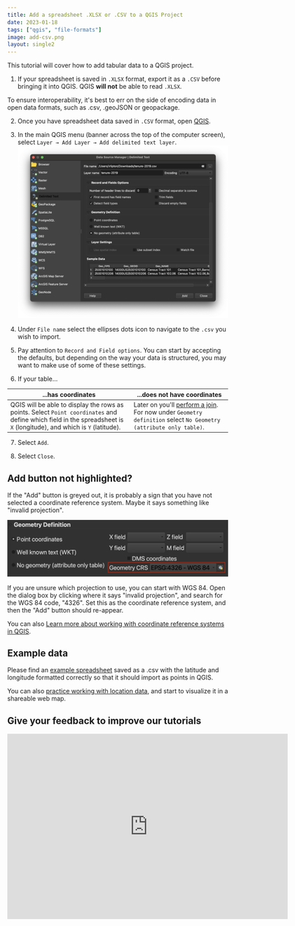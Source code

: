 ```yaml
---
title: Add a spreadsheet .XLSX or .CSV to a QGIS Project
date: 2023-01-18
tags: ["qgis", "file-formats"]
image: add-csv.png
layout: single2
---
```


This tutorial will cover how to add tabular data to a QGIS project.

1. If your spreadsheet is saved in `.XLSX` format, export it as a `.CSV` before bringing it into QGIS. QGIS **will not** be able to read `.XLSX`.

<div class="alert-success">
  To ensure interoperability, it's best to err on the side of encoding data in open data formats, such as .csv, .geoJSON or geopackage.
  </div>

2. Once you have spreadsheet data saved in `.CSV` format, open [QGIS](https://mapping.share.library.harvard.edu/tutorials/census-data-primer/download-software/).

3. In the main QGIS menu (banner across the top of the computer screen), select `Layer → Add Layer → Add delimited text layer`.
![Screenshot of the add delimited text wizard in QGIS](media/1.png)

4. Under `File name` select the ellipses dots icon to navigate to the `.csv` you wish to import.

5. Pay attention to `Record and Field options`. You can start by accepting the defaults, but depending on the way your data is structured, you may want to make use of some of these settings.

6. If your table...

| ...has coordinates | ...does not have coordinates |
| --- | --- |
| QGIS will be able to display the rows as points. Select `Point coordinates` and define which field in the spreadsheet is `X` (longitude), and which is `Y` (latitude).| Later on you'll [perform a join](/tutorials/census-data-primer/perform-a-table-join/). For now under `Geometry definition` select `No Geometry (attribute only table)`. |


7. Select `Add`.

8. Select `Close`.

<div class="alert-danger">
<h2>Add button not highlighted?</h2>
<p>If the "Add" button is greyed out, it is probably a sign that you have not selected a coordinate reference system. Maybe it says something like "invalid projection".</p>
<img alt="add projection wizard" src="media/invalid-proj.png">
<p>If you are unsure which projection to use, you can start with WGS 84. Open the dialog box by clicking where it says "invalid projection", and search for the WGS 84 code, "4326". Set this as the coordinate reference system, and then the "Add" button should re-appear.</p>
<p>You can also <a href="https://mapping.share.library.harvard.edu/tutorials/qgis/change-crs/">Learn more about working with coordinate reference systems in QGIS</a>.</p>
</div>

<div class="alert-warning">
<h2>Example data</h2>
 <p>Please find an <a href="https://drive.google.com/file/d/1dBbqzEm3vq7zANaTiqquekefiCJIWkqd/view?usp=sharing" target="_blank" download>example spreadsheet</a> saved as a .csv with the latitude and longitude formatted correctly so that it should import as points in QGIS. </p>
 <p>You can also <a href="https://mapping.share.library.harvard.edu/resources/workshops/workshop-4/working-with-locations/">practice working with location data</a>, and start to visualize it in a shareable web map.</p>
</div>




<div class="alert-success">
<h2>Give your feedback to improve our tutorials</h2>
<iframe src="https://docs.google.com/forms/d/e/1FAIpQLSeIFB5VI2ijy9pIPByQB0Ci4K49vu_2htzeW9Y71B-b3Ps_gQ/viewform?embedded=true" width="640" height="422" frameborder="0" marginheight="0" marginwidth="0">Loading…</iframe>
</div>



